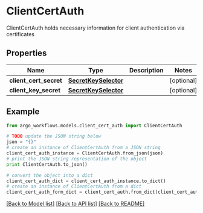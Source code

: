 # ClientCertAuth

ClientCertAuth holds necessary information for client authentication via certificates

## Properties

Name | Type | Description | Notes
------------ | ------------- | ------------- | -------------
**client_cert_secret** | [**SecretKeySelector**](SecretKeySelector.md) |  | [optional] 
**client_key_secret** | [**SecretKeySelector**](SecretKeySelector.md) |  | [optional] 

## Example

```python
from argo_workflows.models.client_cert_auth import ClientCertAuth

# TODO update the JSON string below
json = "{}"
# create an instance of ClientCertAuth from a JSON string
client_cert_auth_instance = ClientCertAuth.from_json(json)
# print the JSON string representation of the object
print ClientCertAuth.to_json()

# convert the object into a dict
client_cert_auth_dict = client_cert_auth_instance.to_dict()
# create an instance of ClientCertAuth from a dict
client_cert_auth_form_dict = client_cert_auth.from_dict(client_cert_auth_dict)
```
[[Back to Model list]](../README.md#documentation-for-models) [[Back to API list]](../README.md#documentation-for-api-endpoints) [[Back to README]](../README.md)


